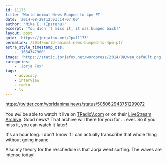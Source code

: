 ```yaml
---
id: 11173
title: 'World Animal News Bumped to 4pm PT'
date: '2014-08-28T12:03:14-07:00'
author: 'Mika E. (Ipstenu)'
excerpt: 'You didn''t miss it, it was bumped back!'
layout: post
guid: 'https://jorjafox.net/?p=11173'
permalink: /2014/world-animal-news-bumped-to-4pm-pt/
astra_style_timestamp_css:
    - '1634347900'
image: 'https://static.jorjafox.net/wordpress/2014/08/wan_default.png'
categories:
    - 'Jorja Fox'
tags:
    - advocacy
    - interview
    - radio
    - tv
---
```


https://twitter.com/worldanimalnews/status/505062943751299072

You _will_ be able to watch it live on <a href="http://TRadioV.com">TRadioV.com</a> or on their <a href="http://new.livestream.com/accounts/5644803/events/2458640">LiveStream Archive</a>. Good news? That archive will there for you for ... ever. So if you miss it, you can watch it later!

It's an hour long. I don't know if I can actually transcribe that whole thing without going insane.

Also my theory for the reschedule is that Jorja went surfing. The waves are intense today!
